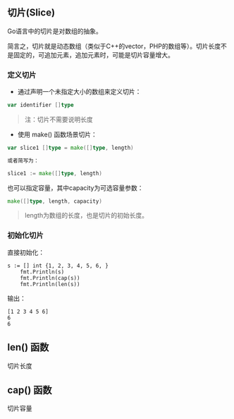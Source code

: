 ## 切片\(Slice\)

Go语言中的切片是对数组的抽象。

简言之，切片就是动态数组（类似于C++的vector，PHP的数组等）。切片长度不是固定的，可追加元素，追加元素时，可能是切片容量增大。

### 定义切片

* 通过声明一个未指定大小的数组来定义切片：

```go
var identifier []type
```

> 注：切片不需要说明长度

* 使用 make\(\) 函数场景切片：

```go
var slice1 []type = make([]type, length)

或者简写为：

slice1 := make([]type, length)
```

也可以指定容量，其中capacity为可选容量参数：

```go
make([]type, length, capacity)
```

> length为数组的长度，也是切片的初始长度。

### 初始化切片

直接初始化：

```
s := [] int {1, 2, 3, 4, 5, 6, }
	fmt.Println(s)
	fmt.Println(cap(s))
	fmt.Println(len(s))
```

输出：

```
[1 2 3 4 5 6]
6
6
```

## len\(\)  函数

切片长度

## cap\(\) 函数

切片容量

